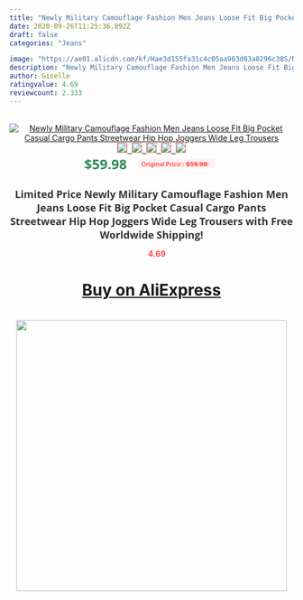 ```yaml
---
title: "Newly Military Camouflage Fashion Men Jeans Loose Fit Big Pocket Casual Cargo Pants Streetwear Hip Hop Joggers Wide Leg Trousers"
date: 2020-09-26T11:25:36.892Z
draft: false
categories: "Jeans"

image: "https://ae01.alicdn.com/kf/Hae3d155fa31c4c05aa963d03a8296c38S/Newly-Military-Camouflage-Fashion-Men-Jeans-Loose-Fit-Big-Pocket-Casual-Cargo-Pants-Streetwear-Hip-Hop.jpg"
description: "Newly Military Camouflage Fashion Men Jeans Loose Fit Big Pocket Casual Cargo Pants Streetwear Hip Hop Joggers Wide Leg Trousers"
author: Giselle
ratingvalue: 4.69
reviewcount: 2.333
---
```

<br>
<div style="text-align: center;">
<a href="https://s.click.aliexpress.com/e/_A1zTBf" target="_blank" rel="nofollow noopener noreferrer"><img alt="Newly Military Camouflage Fashion Men Jeans Loose Fit Big Pocket Casual Cargo Pants Streetwear Hip Hop Joggers Wide Leg Trousers" class="magnifier-image" src="https://ae01.alicdn.com/kf/Hae3d155fa31c4c05aa963d03a8296c38S/Newly-Military-Camouflage-Fashion-Men-Jeans-Loose-Fit-Big-Pocket-Casual-Cargo-Pants-Streetwear-Hip-Hop.jpg_640x640.jpg">
<br>
<img style="border:1px solid salmon" src="https://ae01.alicdn.com/kf/Hae3d155fa31c4c05aa963d03a8296c38S/Newly-Military-Camouflage-Fashion-Men-Jeans-Loose-Fit-Big-Pocket-Casual-Cargo-Pants-Streetwear-Hip-Hop.jpg_120x120.jpg">&nbsp;&nbsp;<img style="border:1px solid salmon" src="https://ae01.alicdn.com/kf/Hae3c67ad00fd49e98b01639eb2fc14fdz/Newly-Military-Camouflage-Fashion-Men-Jeans-Loose-Fit-Big-Pocket-Casual-Cargo-Pants-Streetwear-Hip-Hop.jpg_120x120.jpg">&nbsp;&nbsp;<img style="border:1px solid salmon" src="https://ae01.alicdn.com/kf/Hcb1c0a6a45154dd383df4d478bd5358c1/Newly-Military-Camouflage-Fashion-Men-Jeans-Loose-Fit-Big-Pocket-Casual-Cargo-Pants-Streetwear-Hip-Hop.jpg_120x120.jpg">&nbsp;&nbsp;<img style="border:1px solid salmon" src="https://ae01.alicdn.com/kf/Hebc75dedf1c34c6cab9f0c5ae0852553h/Newly-Military-Camouflage-Fashion-Men-Jeans-Loose-Fit-Big-Pocket-Casual-Cargo-Pants-Streetwear-Hip-Hop.jpg_120x120.jpg">&nbsp;&nbsp;<img style="border:1px solid salmon" src="https://ae01.alicdn.com/kf/Hf1195432f4eb4ccd93e51acf19d09af2V/Newly-Military-Camouflage-Fashion-Men-Jeans-Loose-Fit-Big-Pocket-Casual-Cargo-Pants-Streetwear-Hip-Hop.jpg_120x120.jpg"></a></div><br0>
<div style="text-align: center;"><span style="background-color: white; border: 0px; box-sizing: border-box; color: seagreen; display: inline-block; font-family: &quot;open sans&quot; , &quot;arial&quot; , &quot;helvetica&quot; , sans-serif , &quot;heiti&quot;; font-size: 24px; font-stretch: inherit; font-weight: 700; line-height: inherit; margin: 0px 10px 0px 0px; padding: 0px; vertical-align: middle;">$59.98 </span>
<span style="background: rgb(255 , 241 , 241); border-radius: 3px; border: 0px; box-sizing: border-box; color: #ff4747; display: inline-block; font-family: inherit; font-size: 12px; font-stretch: inherit; font-style: inherit; font-variant: inherit; font-weight: 600; line-height: inherit; margin: 0px; padding: 2px 5px; transform: scale(0.9); vertical-align: middle;">Original Price : <b style="text-decoration: line-through;">$59.98 </b> &nbsp;&nbsp;</span></div>
<h1 style="color: #333333; display: inline-block; font-family: &quot;open sans&quot; , &quot;arial&quot; , &quot;helvetica&quot; , sans-serif , &quot;heiti&quot;; font-size: 18px; font-stretch: inherit; font-weight: 700; text-align: center;">Limited Price Newly Military Camouflage Fashion Men Jeans Loose Fit Big Pocket Casual Cargo Pants Streetwear Hip Hop Joggers Wide Leg Trousers with Free Worldwide Shipping!</h1>
<div style="color: #ff4747; text-align: center;">
<img src="https://4.bp.blogspot.com/-M0ZcTcb-5uY/XleCXlxnR4I/AAAAAAAAAEc/OrjgMkXV1oMQFaCRZj5HQwOCBcu3w1FegCPcBGAYYCw/s1600/star.png" style="height: 15px;">&nbsp;<b>4.69</b></div>
<div class="button_cont" align="center"><a class="buynow_a" href="https://s.click.aliexpress.com/e/_A1zTBf" target="_blank" rel="nofollow noopener noreferrer"><H1>Buy on AliExpress</H1></a></div><br>
<div class="separator" style="clear: both; text-align: center;">
<img src="https://lh3.googleusercontent.com/-pTy5HemUv9M/XlePHvY0dAI/AAAAAAAAAE4/0nX5iRUoIWY8eMW9Dpxeirr157OZliDIgCLcBGAsYHQ/s1600/badge.gif" width="480">
</div>
